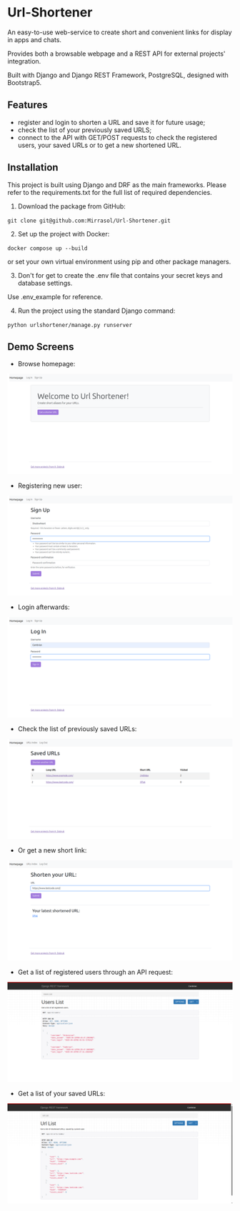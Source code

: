 
# Url-Shortener

An easy-to-use web-service to create short and convenient links for display in apps and chats. 

Provides both a browsable webpage and a REST API for external projects' integration.

Built with Django and Django REST Framework, PostgreSQL, designed with Bootstrap5.


## Features

  - register and login to shorten a URL and save it for future usage;
  - check the list of your previously saved URLS;
  - connect to the API with GET/POST requests to check the registered users, your saved URLs or to get a new shortened URL.


## Installation

This project is built using Django and DRF as the main frameworks. Please refer to the requirements.txt for the full list of required dependencies.

1) Download the package from GitHub:

`git clone git@github.com:Mirrasol/Url-Shortener.git`

2) Set up the project with Docker:

`docker compose up --build`

or set your own virtual environment using pip and other package managers.

3) Don't for get to create the .env file that contains your secret keys and database settings. 

Use .env_example for reference.

4) Run the project using the standard Django command:

`python urlshortener/manage.py runserver`


## Demo Screens

-  Browse homepage:

![](/img/1.homepage.png)

-  Registering new user:

![](/img/2.sign_up.png)

-  Login afterwards:

![](/img/3.login.png)

-  Check the list of previously saved URLs:

![](/img/4.urls_index.png)

-  Or get a new short link:

![](/img/5.shorten_urls.png)

-  Get a list of registered users through an API request:

![](/img/6.api_users_index.png)

-  Get a list of your saved URLs:

![](/img/7.api_urls_index.png)